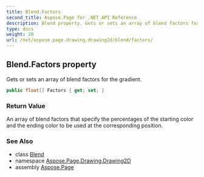 ```yaml
---
title: Blend.Factors
second_title: Aspose.Page for .NET API Reference
description: Blend property. Gets or sets an array of blend factors for the gradient
type: docs
weight: 20
url: /net/aspose.page.drawing.drawing2d/blend/factors/
---
```

## Blend.Factors property

Gets or sets an array of blend factors for the gradient.

```csharp
public float[] Factors { get; set; }
```

### Return Value

An array of blend factors that specify the percentages of the starting color and the ending color to be used at the corresponding position.

### See Also

* class [Blend](../)
* namespace [Aspose.Page.Drawing.Drawing2D](../../blend/)
* assembly [Aspose.Page](../../../)


